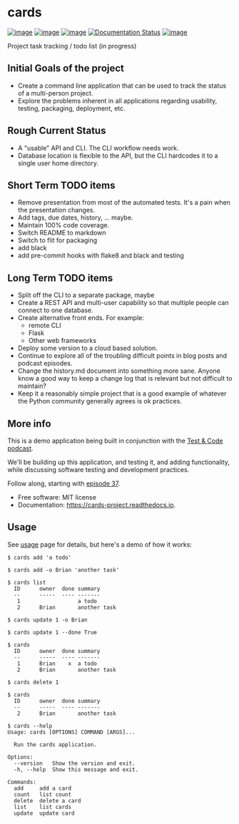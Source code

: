 cards
=====

[![image](https://img.shields.io/pypi/v/cards.svg)](https://pypi.python.org/pypi/cards)
[![image](https://img.shields.io/travis/okken/cards.svg)](https://travis-ci.org/okken/cards)
[![image](https://ci.appveyor.com/api/projects/status/hk18x9ovqv3d7kpw?svg=true)](https://ci.appveyor.com/project/okken/cards)
[![Documentation Status](https://readthedocs.org/projects/cards-project/badge/?version=latest)](https://cards-project.readthedocs.io/en/latest/?badge=latest)
[![image](https://codecov.io/gh/okken/cards/branch/master/graph/badge.svg)](https://codecov.io/gh/okken/cards)

Project task tracking / todo list (in progress)


Initial Goals of the project
----------------------------

-   Create a command line application that can be used to track the
    status of a multi-person project.
-   Explore the problems inherent in all applications regarding
    usability, testing, packaging, deployment, etc.

Rough Current Status
--------------------

-   A \"usable\" API and CLI. The CLI workflow needs work.
-   Database location is flexible to the API, but the CLI hardcodes it
    to a single user home directory.

Short Term TODO items
---------------------

-   Remove presentation from most of the automated tests. It\'s a pain
    when the presentation changes.
-   Add tags, due dates, history, \... maybe.
-   Maintain 100% code coverage.
-   Switch README to markdown
-   Switch to flit for packaging
-   add black
-   add pre-commit hooks with flake8 and black and testing

Long Term TODO items
--------------------

-   Split off the CLI to a separate package, maybe
-   Create a REST API and multi-user capability so that multiple people
    can connect to one database.
-   Create alternative front ends. For example:
    -   remote CLI
    -   Flask
    -   Other web frameworks
-   Deploy some version to a cloud based solution.
-   Continue to explore all of the troubling difficult points in blog
    posts and podcast episodes.
-   Change the history.md document into something more sane. Anyone know
    a good way to keep a change log that is relevant but not difficult
    to maintain?
-   Keep it a reasonably simple project that is a good example of
    whatever the Python community generally agrees is ok practices.

More info
---------

This is a demo application being built in conjunction with the [Test &
Code podcast](http://testandcode.com).

We\'ll be building up this application, and testing it, and adding
functionality, while discussing software testing and development
practices.

Follow along, starting with [episode 37](http://testandcode.com/37).

-   Free software: MIT license
-   Documentation: <https://cards-project.readthedocs.io>.

Usage
-----

See [usage](https://cards-project.readthedocs.io/en/latest/usage/) page
for details, but here\'s a demo of how it works:

    $ cards add 'a todo'

    $ cards add -o Brian 'another task'

    $ cards list
      ID      owner  done summary
      --      -----  ---- -------
       1                  a todo
       2      Brian       another task

    $ cards update 1 -o Brian

    $ cards update 1 --done True

    $ cards
      ID      owner  done summary
      --      -----  ---- -------
       1      Brian    x  a todo
       2      Brian       another task

    $ cards delete 1

    $ cards
      ID      owner  done summary
      --      -----  ---- -------
       2      Brian       another task

    $ cards --help
    Usage: cards [OPTIONS] COMMAND [ARGS]...

      Run the cards application.

    Options:
      --version   Show the version and exit.
      -h, --help  Show this message and exit.

    Commands:
      add     add a card
      count   list count
      delete  delete a card
      list    list cards
      update  update card
